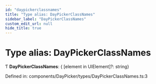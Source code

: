 ```yaml
---
id: "daypickerclassnames"
title: "Type alias: DayPickerClassNames"
sidebar_label: "DayPickerClassNames"
custom_edit_url: null
hide_title: true
---
```


# Type alias: DayPickerClassNames

Ƭ **DayPickerClassNames**: { [element in UIElement]?: string}

Defined in: components/DayPicker/types/DayPickerClassNames.ts:3

